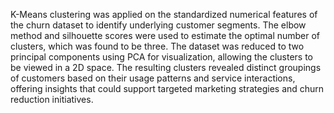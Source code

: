 K-Means clustering was applied on the standardized numerical features of the churn dataset to identify underlying customer segments. The elbow method and silhouette scores were used to estimate the optimal number of clusters, which was found to be three. The dataset was reduced to two principal components using PCA for visualization, allowing the clusters to be viewed in a 2D space. The resulting clusters revealed distinct groupings of customers based on their usage patterns and service interactions, offering insights that could support targeted marketing strategies and churn reduction initiatives.

